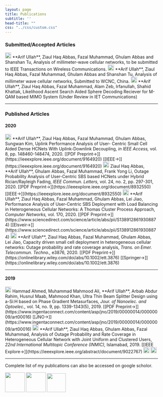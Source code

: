 ```yaml
---
layout: page
title: Publications
subtitle: ''
head-title: ""
css: "../css/custom.css"
---
```




### Submitted/Accepted Articles

<img src="../img/journal-article.png" height="20px">
**Arif Ullah**, Ziaul Haq Abbas, Fazal Muhammad, Ghulam Abbas and Shanshan Tu, Analysis of millimeter-wave cellular networks, to be submitted to IEEE Transactions on Wireless Communications.  

<img src="../img/conference-paper.png" height="20px">
**Arif Ullah**, Ziaul Haq Abbas, Fazal Muhammad, Ghulam Abbas and Shanshan Tu, Analysis of millimeter wave cellular networks, Submitted to WCNC, China.

<img src="../img/journal-article.png" height="20px">
**Arif Ullah**, Ziaul Haq Abbas, Fazal Muhammad, Alam Zeb, Irfanullah, Shahid Khattak, Likelihood Ascent Search Aided Sphere Decoding Reciever for M-QAM based MIMO System (Under Review in IET Communications)

----

### Published Articles

#### 2020

<img src="../img/journal-article.png" height="20px">
**Arif Ullah**, Ziaul Haq Abbas, Fazal Muhammad, Ghulam Abbas, Sungwan Kim, Uplink Performance Analysis of User- Centric
Small Cell Aided Dense HCNets With Uplink-Downlink Decoupling, <em> in IEEE Access,</em> vol. 8, pp. 148460-148474, 2020.  [[PDF Preprint&#8594;]](https://ieeexplore.ieee.org/document/9164920) [[IEEE&#8594;]](https://ieeexplore.ieee.org/document/9164920) 

<img src="../img/journal-article.png" height="20px">
Ziaul Haq Abbas, **Arif Ullah**, Ghulam Abbas, Fazal Muhammad, Frank Yong Li, Outage Probability Analysis of User-Centric SBS based HCNets under Hybrid Rician/Rayleigh Fading, <em>IEEE Commun. Letters,</em> vol. 24, no. 2, pp. 297-301, 2020. [[PDF Preprint&#8594;]](https://ieeexplore.ieee.org/document/8932550) [[IEEE&#8594;]](https://ieeexplore.ieee.org/document/8932550)

<img src="../img/journal-article.png" height="20px">
**Arif Ullah**, Ziaul Haq Abbas, Fazal Muhammad, Ghulam Abbas, Lei Jiao, Performance Analysis of User-Centric SBS Deployment with Load Balancing in Heterogeneous Cellular Networks: A Thomas Cluster Process Approach, <em>Computer Networks,</em> vol. 170, 2020. [[PDF Preprint&#8594;]](https://www.sciencedirect.com/science/article/abs/pii/S1389128619308874) [[Elsveir&#8594;]](https://www.sciencedirect.com/science/article/abs/pii/S1389128619308874)

<img src="../img/journal-article.png" height="20px">
**Arif Ullah**, Ziaul Haq Abbas, Fazal Muhammad, Ghulam Abbas, Lei Jiao, Capacity driven small cell deployment in heterogeneous cellular networks: Outage probability and rate coverage analysis, <em>Trans. on Emer. Telecommun. Techno.,</em> e3876, 2020. [[PDF Preprint&#8594;]](https://onlinelibrary.wiley.com/doi/abs/10.1002/ett.3876) [[Springer&#8594;]](https://onlinelibrary.wiley.com/doi/abs/10.1002/ett.3876)

----

#### 2019

<img src="../img/journal-article.png" height="20px">
Hammad Ahmed, Muhammad Mahmood Ali, **Arif Ullah**, Arbab Abdur Rahim, Husnul Maab, Mahmood Khan, Ultra Thin Beam Splitter Design using a-Si:H based on Phase Gradient Metasurfaces, <em>Jour. of Nanoelec. and Optoelec.,</em> vol. 14, no. 9, pp. 1339-1343(5), 2019. [[PDF Preprint&#8594;]](https://www.ingentaconnect.com/content/asp/jno/2019/00000014/00000009/art00016) [[JNO&#8594;]](https://www.ingentaconnect.com/content/asp/jno/2019/00000014/00000009/art00016)

<img src="../img/conference-paper.png" height="20px">
**Arif Ullah**, Ziaul Haq Abbas, Ghulam Abbas, Fazal Muhammad, Analysis of Outage Probability and Rate Coverage in Heterogeneous Cellular Network with Joint Uniform and Clustered Users, <em>22nd International Multitopic Conference (INMIC),</em> Islamabad, 2019. [[IEEE Explore&#8594;]](https://ieeexplore.ieee.org/abstract/document/9022767) 


<img src="../img/workshop-paper.png" height="20px">


<img src="../img/book-chapter.png" height="20px">

----

Complete list of my publications can also be accessed on google scholor.


[<img src="../img/googlescholor.png" height="65px">](https://scholar.google.com/citations?user=gktHbTcAAAAJ&hl=en)
[<img src="../img/researchgate.png" height="65px">](https://www.researchgate.net/profile/Arif_Ullah_Khan3)
[<img src="../img/orcid.png" height="62px">](https://orcid.org/0000-0002-0555-6644)








































